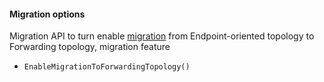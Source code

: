 #### Migration options

Migration API to turn enable [migration](/transports/azure-service-bus/legacy/migration.md) from Endpoint-oriented topology to Forwarding topology, migration feature

  * `EnableMigrationToForwardingTopology()`